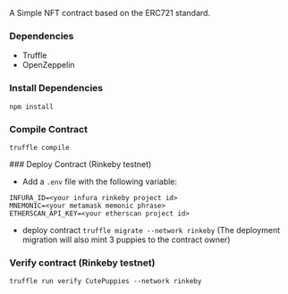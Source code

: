 A Simple NFT contract based on the ERC721 standard.

### Dependencies
- Truffle
- OpenZeppelin

### Install Dependencies
`npm install`

### Compile Contract
`truffle compile`


### Deploy Contract (Rinkeby testnet)

- Add a `.env` file with the following variable:
```
INFURA_ID=<your infura rinkeby project id>
MNEMONIC=<your metamask memonic phrase>
ETHERSCAN_API_KEY=<your etherscan project id>
```

- deploy contract 
`truffle migrate --network rinkeby`  (The deployment migration will also mint 3 puppies to the contract owner)

### Verify contract (Rinkeby testnet)
`truffle run verify CutePuppies --network rinkeby`
